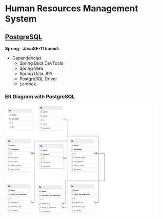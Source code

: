 # Human Resources Management System

## [PostgreSQL](https://github.com/canpolatt/JavaReactHomework6-1)

**Spring - JavaSE-11 based.**
* Dependencies
  * Spring Boot DevTools
  * Spring Web
  * Spring Data JPA
  * PostgreSQL Driver
  * Lombok

### ER Diagram with PostgreSQL
![Er Diagram](/er_diagram.png)




